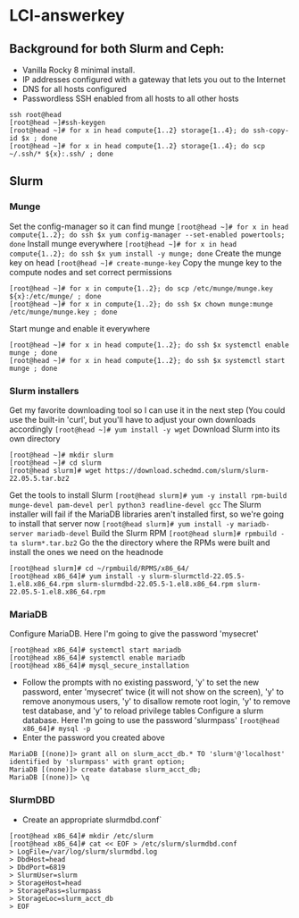 # LCI-answerkey
## Background for both Slurm and Ceph:
- Vanilla Rocky 8 minimal install.
- IP addresses configured with a gateway that lets you out to the Internet
- DNS for all hosts configured
- Passwordless SSH enabled from all hosts to all other hosts
 ```
ssh root@head
[root@head ~]#ssh-keygen
[root@head ~]# for x in head compute{1..2} storage{1..4}; do ssh-copy-id $x ; done
[root@head ~]# for x in head compute{1..2} storage{1..4}; do scp ~/.ssh/* ${x}:.ssh/ ; done
```
## Slurm
### Munge
Set the config-manager so it can find munge
`[root@head ~]# for x in head compute{1..2}; do ssh $x yum config-manager --set-enabled powertools; done`
Install munge everywhere
`[root@head ~]# for x in head compute{1..2}; do ssh $x yum install -y munge; done`
Create the munge key on head
`[root@head ~]# create-munge-key`
Copy the munge key to the compute nodes and set correct permissions
```
[root@head ~]# for x in compute{1..2}; do scp /etc/munge/munge.key ${x}:/etc/munge/ ; done
[root@head ~]# for x in compute{1..2}; do ssh $x chown munge:munge /etc/munge/munge.key ; done
```
Start munge and enable it everywhere
```
[root@head ~]# for x in head compute{1..2}; do ssh $x systemctl enable munge ; done
[root@head ~]# for x in head compute{1..2}; do ssh $x systemctl start munge ; done
```
### Slurm installers
Get my favorite downloading tool so I can use it in the next step (You could use the built-in 'curl', but you'll have to adjust your own downloads accordingly
`[root@head ~]# yum install -y wget`
Download Slurm into its own directory
```
[root@head ~]# mkdir slurm
[root@head ~]# cd slurm
[root@head slurm]# wget https://download.schedmd.com/slurm/slurm-22.05.5.tar.bz2
```
Get the tools to install Slurm
`[root@head slurm]# yum -y install rpm-build munge-devel pam-devel perl python3 readline-devel gcc`
The Slurm installer will fail if the MariaDB libraries aren't installed first, so we're going to install that server now
`[root@head slurm]# yum install -y mariadb-server mariadb-devel`
Build the Slurm RPM
`[root@head slurm]# rpmbuild -ta slurm*.tar.bz2`
Go the the directory where the RPMs were built and install the ones we need on the headnode
```
[root@head slurm]# cd ~/rpmbuild/RPMS/x86_64/
[root@head x86_64]# yum install -y slurm-slurmctld-22.05.5-1.el8.x86_64.rpm slurm-slurmdbd-22.05.5-1.el8.x86_64.rpm slurm-22.05.5-1.el8.x86_64.rpm
```
### MariaDB
Configure MariaDB. Here I'm going to give the password 'mysecret'
```
[root@head x86_64]# systemctl start mariadb
[root@head x86_64]# systemctl enable mariadb
[root@head x86_64]# mysql_secure_installation
```
 - Follow the prompts with no existing password, 'y' to set the new password, enter 'mysecret' twice (it will not show on the screen), 'y' to remove anonymous users, 'y' to disallow remote root login, 'y' to remove test database, and 'y' to reload privilege tables
Configure a slurm database. Here I'm going to use the password 'slurmpass'
`[root@head x86_64]# mysql -p`
 - Enter the password you created above
```
MariaDB [(none)]> grant all on slurm_acct_db.* TO 'slurm'@'localhost' identified by 'slurmpass' with grant option;
MariaDB [(none)]> create database slurm_acct_db;
MariaDB [(none)]> \q
```
### SlurmDBD
  - Create an appropriate slurmdbd.conf`
```
[root@head x86_64]# mkdir /etc/slurm
[root@head x86_64]# cat << EOF > /etc/slurm/slurmdbd.conf
> LogFile=/var/log/slurm/slurmdbd.log
> DbdHost=head
> DbdPort=6819
> SlurmUser=slurm
> StorageHost=head
> StoragePass=slurmpass
> StorageLoc=slurm_acct_db
> EOF
```

